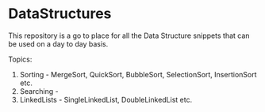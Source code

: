 # DataStructures
This repository is a go to place for all the Data Structure snippets that can be used on a day to day basis.

Topics:
1) Sorting 	   - MergeSort, QuickSort, BubbleSort, SelectionSort, InsertionSort etc.
2) Searching   - 
3) LinkedLists - SingleLinkedList, DoubleLinkedList etc.

